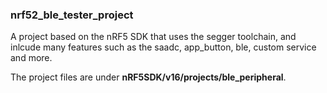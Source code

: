 ### nrf52_ble_tester_project
A project based on the nRF5 SDK that uses the segger toolchain, and inlcude many features such as the saadc, app_button, ble, custom service and more.

The project files are under **nRF5SDK/v16/projects/ble_peripheral**.
